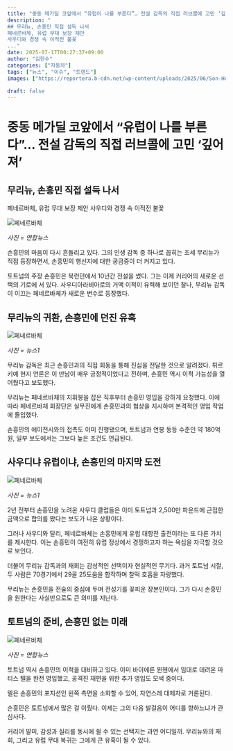 ```yaml
---
title: "중동 메가딜 코앞에서 “유럽이 나를 부른다”… 전설 감독의 직접 러브콜에 고민 ‘깊어져’"
description: "
## 무리뉴, 손흥민 직접 설득 나서
페네르바체, 유럽 무대 보장 제안
사우디와 경쟁 속 이적전 불꽃
..."
date: 2025-07-17T00:27:37+09:00
author: "김한수"
categories: ["자동차"]
tags: ["뉴스", "이슈", "트렌드"]
images: ["https://reportera.b-cdn.net/wp-content/uploads/2025/06/Son-Heung-min-and-Mourinho-1024x576.jpg"]

draft: false
---
```


# 중동 메가딜 코앞에서 “유럽이 나를 부른다”… 전설 감독의 직접 러브콜에 고민 ‘깊어져’


## 무리뉴, 손흥민 직접 설득 나서
페네르바체, 유럽 무대 보장 제안
사우디와 경쟁 속 이적전 불꽃


![페네르바체](https://reportera.b-cdn.net/wp-content/uploads/2025/06/Son-Heung-min-and-Mourinho-1024x576.jpg)

*사진 = 연합뉴스*

손흥민의 마음이 다시 흔들리고 있다. 그의 인생 감독 중 하나로 꼽히는 조세 무리뉴가 직접 등장하면서, 손흥민의 행선지에 대한 궁금증이 더 커지고 있다.

토트넘의 주장 손흥민은 북런던에서 10년간 전설을 썼다. 그는 이제 커리어의 새로운 선택의 기로에 서 있다. 사우디아라비아로의 거액 이적이 유력해 보이던 찰나, 무리뉴 감독이 이끄는 페네르바체가 새로운 변수로 등장했다.


## 무리뉴의 귀환, 손흥민에 던진 유혹


![페네르바체](https://reportera.b-cdn.net/wp-content/uploads/2025/06/손흥민과-무리뉴-2-1024x770.jpg)

*사진 = 뉴스1*

무리뉴 감독은 최근 손흥민과의 직접 회동을 통해 진심을 전달한 것으로 알려졌다. 튀르키예 현지 언론은 이 만남이 매우 긍정적이었다고 전하며, 손흥민 역시 이적 가능성을 열어뒀다고 보도했다.

무리뉴는 페네르바체의 지휘봉을 잡은 직후부터 손흥민 영입을 강하게 요청했다. 이에 따라 페네르바체 회장단은 실무진에게 손흥민과의 협상을 지시하며 본격적인 영입 작업에 돌입했다.

손흥민의 에이전시와의 접촉도 이미 진행됐으며, 토트넘과 연봉 동등 수준인 약 180억 원, 일부 보도에서는 그보다 높은 조건도 언급된다.


## 사우디냐 유럽이냐, 손흥민의 마지막 도전


![페네르바체](https://reportera.b-cdn.net/wp-content/uploads/2025/06/손흥민-3-1024x694.jpg)

*사진 = 뉴스1*

2년 전부터 손흥민을 노려온 사우디 클럽들은 이미 토트넘과 2,500만 파운드에 근접한 금액으로 합의를 봤다는 보도가 나온 상황이다.

그러나 사우디와 달리, 페네르바체는 손흥민에게 유럽 대항전 출전이라는 또 다른 가치를 제시한다. 이는 손흥민이 여전히 유럽 정상에서 경쟁하고자 하는 욕심을 자극할 것으로 보인다.

더불어 무리뉴 감독과의 재회는 감성적인 선택이자 현실적인 무기다. 과거 토트넘 시절, 두 사람은 70경기에서 29골 25도움을 합작하며 찰떡 호흡을 자랑했다.

무리뉴는 손흥민을 전술의 중심에 두며 전성기를 꽃피운 장본인이다. 그가 다시 손흥민을 원한다는 사실만으로도 큰 의미를 지닌다.


## 토트넘의 준비, 손흥민 없는 미래


![페네르바체](https://reportera.b-cdn.net/wp-content/uploads/2025/06/토트넘-4-1024x682.jpg)

*사진 = 연합뉴스*

토트넘 역시 손흥민의 이적을 대비하고 있다. 이미 바이에른 뮌헨에서 임대로 데려온 마티스 텔을 완전 영입했고, 공격진 재편을 위한 추가 영입도 모색 중이다.

텔은 손흥민의 포지션인 왼쪽 측면을 소화할 수 있어, 자연스레 대체자로 거론된다.

손흥민은 토트넘에서 많은 걸 이뤘다. 이제는 그의 다음 발걸음이 어디를 향하느냐가 관심사다.

커리어 말미, 감성과 실리를 동시에 쥘 수 있는 선택지는 과연 어디일까. 무리뉴와의 재회, 그리고 유럽 무대 복귀는 그에게 큰 유혹이 될 수 있다.
